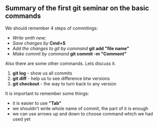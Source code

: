 ## Summary of the first git seminar on the basic commands

We should remember 4 steps of commitings:
* *Write smth new;*
* *Save changes by* **Cmd+S**
* *Add the changes to git by command* **git add "file name"**
* *Make commit by command* **git commit -m "Comment"**

Also there are some other commands. Lets discuss it.

1. **git log** - show us all commits
2. **git diff** - help us to see difference btw versions
3. **git checkout** - the way to turn back to any version

It is important to remember some things:
* it is easier to use **"Tab"**
* we shouldn't write whole name of commit, the part of it is enough
* we can use arrows up and down to choose command which we had used yet
